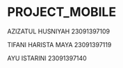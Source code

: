 # PROJECT_MOBILE

AZIZATUL HUSNIYAH 23091397109

TIFANI HARISTA MAYA 23091397119

AYU ISTARINI 23091397140
